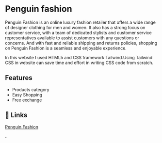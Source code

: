# Penguin fashion

Penguin Fashion is an online luxury fashion retailer that offers a wide range of designer clothing for men and women. 
It also has a strong focus on customer service, with a team of dedicated stylists and customer service representatives available to assist customers with any questions or concerns. And with fast and reliable shipping and returns policies, shopping on Penguin Fashion is a seamless and enjoyable experience.

In this website I used HTML5 and CSS framework Tailwind.Using Tailwind CSS in website can  save time and effort in writing CSS code from scratch.


## Features

-  Products category
-  Easy Shopping
-  Free exchange

## 🔗 Links

[Penguin Fashion](https://habibaferdausi.github.io/Penguin-fashion-Tailwind/)






..

